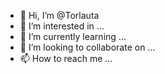 - 👋 Hi, I’m @Torlauta
- 👀 I’m interested in ...
- 🌱 I’m currently learning ...
- 💞️ I’m looking to collaborate on ...
- 📫 How to reach me ...

<!---
Torlauta/Torlauta is a ✨ special ✨ repository because its `README.md` (this file) appears on your GitHub profile.
You can click the Preview link to take a look at your changes.
--->
